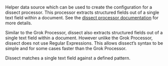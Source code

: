 Helper data source which can be used to create the configuration for a dissect processor. This processor extracts structured fields out of a single text field within a document. See the [dissect processor documentation](https://www.elastic.co/guide/en/elasticsearch/reference/current/dissect-processor.html#dissect-processor) for more details.

Similar to the Grok Processor, dissect also extracts structured fields out of a single text field within a document. However unlike the Grok Processor, dissect does not use Regular Expressions. This allows dissect’s syntax to be simple and for some cases faster than the Grok Processor.

Dissect matches a single text field against a defined pattern.